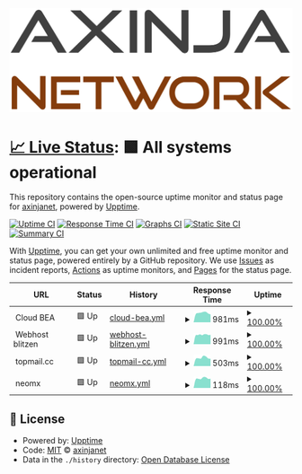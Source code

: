 ![alt text](https://raw.githubusercontent.com/axinjanet/static/main/img/axinjanetwork.png)

# [📈 Live Status](https://axinjanet.github.io/upptime/): <!--live status--> **🟩 All systems operational**

This repository contains the open-source uptime monitor and status page for [axinjanet](https://axinjanet.github.io/upptime/), powered by [Upptime](https://github.com/upptime/upptime).

[![Uptime CI](https://github.com/axinjanet/upptime/workflows/Uptime%20CI/badge.svg)](https://github.com/axinjanet/upptime/actions?query=workflow%3A%22Uptime+CI%22)
[![Response Time CI](https://github.com/axinjanet/upptime/workflows/Response%20Time%20CI/badge.svg)](https://github.com/axinjanet/upptime/actions?query=workflow%3A%22Response+Time+CI%22)
[![Graphs CI](https://github.com/axinjanet/upptime/workflows/Graphs%20CI/badge.svg)](https://github.com/axinjanet/upptime/actions?query=workflow%3A%22Graphs+CI%22)
[![Static Site CI](https://github.com/axinjanet/upptime/workflows/Static%20Site%20CI/badge.svg)](https://github.com/axinjanet/upptime/actions?query=workflow%3A%22Static+Site+CI%22)
[![Summary CI](https://github.com/axinjanet/upptime/workflows/Summary%20CI/badge.svg)](https://github.com/axinjanet/upptime/actions?query=workflow%3A%22Summary+CI%22)

With [Upptime](https://upptime.js.org), you can get your own unlimited and free uptime monitor and status page, powered entirely by a GitHub repository. We use [Issues](https://github.com/axinjanet/upptime/issues) as incident reports, [Actions](https://github.com/axinjanet/upptime/actions) as uptime monitors, and [Pages](https://axinjanet.github.io/upptime/) for the status page.

<!--start: status pages-->
<!-- This summary is generated by Upptime (https://github.com/upptime/upptime) -->
<!-- Do not edit this manually, your changes will be overwritten -->
<!-- prettier-ignore -->
| URL | Status | History | Response Time | Uptime |
| --- | ------ | ------- | ------------- | ------ |
| <img alt="" src="https://favicons.githubusercontent.com/null" height="13"> Cloud BEA | 🟩 Up | [cloud-bea.yml](https://github.com/axinjanet/upptime/commits/HEAD/history/cloud-bea.yml) | <details><summary><img alt="Response time graph" src="./graphs/cloud-bea/response-time-week.png" height="20"> 981ms</summary><br><a href="https://status.axinja.online/history/cloud-bea"><img alt="Response time 926" src="https://img.shields.io/endpoint?url=https%3A%2F%2Fraw.githubusercontent.com%2Faxinjanet%2Fupptime%2FHEAD%2Fapi%2Fcloud-bea%2Fresponse-time.json"></a><br><a href="https://status.axinja.online/history/cloud-bea"><img alt="24-hour response time 827" src="https://img.shields.io/endpoint?url=https%3A%2F%2Fraw.githubusercontent.com%2Faxinjanet%2Fupptime%2FHEAD%2Fapi%2Fcloud-bea%2Fresponse-time-day.json"></a><br><a href="https://status.axinja.online/history/cloud-bea"><img alt="7-day response time 981" src="https://img.shields.io/endpoint?url=https%3A%2F%2Fraw.githubusercontent.com%2Faxinjanet%2Fupptime%2FHEAD%2Fapi%2Fcloud-bea%2Fresponse-time-week.json"></a><br><a href="https://status.axinja.online/history/cloud-bea"><img alt="30-day response time 959" src="https://img.shields.io/endpoint?url=https%3A%2F%2Fraw.githubusercontent.com%2Faxinjanet%2Fupptime%2FHEAD%2Fapi%2Fcloud-bea%2Fresponse-time-month.json"></a><br><a href="https://status.axinja.online/history/cloud-bea"><img alt="1-year response time 926" src="https://img.shields.io/endpoint?url=https%3A%2F%2Fraw.githubusercontent.com%2Faxinjanet%2Fupptime%2FHEAD%2Fapi%2Fcloud-bea%2Fresponse-time-year.json"></a></details> | <details><summary><a href="https://status.axinja.online/history/cloud-bea">100.00%</a></summary><a href="https://status.axinja.online/history/cloud-bea"><img alt="All-time uptime 100.00%" src="https://img.shields.io/endpoint?url=https%3A%2F%2Fraw.githubusercontent.com%2Faxinjanet%2Fupptime%2FHEAD%2Fapi%2Fcloud-bea%2Fuptime.json"></a><br><a href="https://status.axinja.online/history/cloud-bea"><img alt="24-hour uptime 100.00%" src="https://img.shields.io/endpoint?url=https%3A%2F%2Fraw.githubusercontent.com%2Faxinjanet%2Fupptime%2FHEAD%2Fapi%2Fcloud-bea%2Fuptime-day.json"></a><br><a href="https://status.axinja.online/history/cloud-bea"><img alt="7-day uptime 100.00%" src="https://img.shields.io/endpoint?url=https%3A%2F%2Fraw.githubusercontent.com%2Faxinjanet%2Fupptime%2FHEAD%2Fapi%2Fcloud-bea%2Fuptime-week.json"></a><br><a href="https://status.axinja.online/history/cloud-bea"><img alt="30-day uptime 100.00%" src="https://img.shields.io/endpoint?url=https%3A%2F%2Fraw.githubusercontent.com%2Faxinjanet%2Fupptime%2FHEAD%2Fapi%2Fcloud-bea%2Fuptime-month.json"></a><br><a href="https://status.axinja.online/history/cloud-bea"><img alt="1-year uptime 100.00%" src="https://img.shields.io/endpoint?url=https%3A%2F%2Fraw.githubusercontent.com%2Faxinjanet%2Fupptime%2FHEAD%2Fapi%2Fcloud-bea%2Fuptime-year.json"></a></details>
| <img alt="" src="https://favicons.githubusercontent.com/null" height="13"> Webhost blitzen | 🟩 Up | [webhost-blitzen.yml](https://github.com/axinjanet/upptime/commits/HEAD/history/webhost-blitzen.yml) | <details><summary><img alt="Response time graph" src="./graphs/webhost-blitzen/response-time-week.png" height="20"> 991ms</summary><br><a href="https://status.axinja.online/history/webhost-blitzen"><img alt="Response time 941" src="https://img.shields.io/endpoint?url=https%3A%2F%2Fraw.githubusercontent.com%2Faxinjanet%2Fupptime%2FHEAD%2Fapi%2Fwebhost-blitzen%2Fresponse-time.json"></a><br><a href="https://status.axinja.online/history/webhost-blitzen"><img alt="24-hour response time 985" src="https://img.shields.io/endpoint?url=https%3A%2F%2Fraw.githubusercontent.com%2Faxinjanet%2Fupptime%2FHEAD%2Fapi%2Fwebhost-blitzen%2Fresponse-time-day.json"></a><br><a href="https://status.axinja.online/history/webhost-blitzen"><img alt="7-day response time 991" src="https://img.shields.io/endpoint?url=https%3A%2F%2Fraw.githubusercontent.com%2Faxinjanet%2Fupptime%2FHEAD%2Fapi%2Fwebhost-blitzen%2Fresponse-time-week.json"></a><br><a href="https://status.axinja.online/history/webhost-blitzen"><img alt="30-day response time 965" src="https://img.shields.io/endpoint?url=https%3A%2F%2Fraw.githubusercontent.com%2Faxinjanet%2Fupptime%2FHEAD%2Fapi%2Fwebhost-blitzen%2Fresponse-time-month.json"></a><br><a href="https://status.axinja.online/history/webhost-blitzen"><img alt="1-year response time 941" src="https://img.shields.io/endpoint?url=https%3A%2F%2Fraw.githubusercontent.com%2Faxinjanet%2Fupptime%2FHEAD%2Fapi%2Fwebhost-blitzen%2Fresponse-time-year.json"></a></details> | <details><summary><a href="https://status.axinja.online/history/webhost-blitzen">100.00%</a></summary><a href="https://status.axinja.online/history/webhost-blitzen"><img alt="All-time uptime 100.00%" src="https://img.shields.io/endpoint?url=https%3A%2F%2Fraw.githubusercontent.com%2Faxinjanet%2Fupptime%2FHEAD%2Fapi%2Fwebhost-blitzen%2Fuptime.json"></a><br><a href="https://status.axinja.online/history/webhost-blitzen"><img alt="24-hour uptime 100.00%" src="https://img.shields.io/endpoint?url=https%3A%2F%2Fraw.githubusercontent.com%2Faxinjanet%2Fupptime%2FHEAD%2Fapi%2Fwebhost-blitzen%2Fuptime-day.json"></a><br><a href="https://status.axinja.online/history/webhost-blitzen"><img alt="7-day uptime 100.00%" src="https://img.shields.io/endpoint?url=https%3A%2F%2Fraw.githubusercontent.com%2Faxinjanet%2Fupptime%2FHEAD%2Fapi%2Fwebhost-blitzen%2Fuptime-week.json"></a><br><a href="https://status.axinja.online/history/webhost-blitzen"><img alt="30-day uptime 100.00%" src="https://img.shields.io/endpoint?url=https%3A%2F%2Fraw.githubusercontent.com%2Faxinjanet%2Fupptime%2FHEAD%2Fapi%2Fwebhost-blitzen%2Fuptime-month.json"></a><br><a href="https://status.axinja.online/history/webhost-blitzen"><img alt="1-year uptime 100.00%" src="https://img.shields.io/endpoint?url=https%3A%2F%2Fraw.githubusercontent.com%2Faxinjanet%2Fupptime%2FHEAD%2Fapi%2Fwebhost-blitzen%2Fuptime-year.json"></a></details>
| <img alt="" src="https://favicons.githubusercontent.com/null" height="13"> topmail.cc | 🟩 Up | [topmail-cc.yml](https://github.com/axinjanet/upptime/commits/HEAD/history/topmail-cc.yml) | <details><summary><img alt="Response time graph" src="./graphs/topmail-cc/response-time-week.png" height="20"> 503ms</summary><br><a href="https://status.axinja.online/history/topmail-cc"><img alt="Response time 462" src="https://img.shields.io/endpoint?url=https%3A%2F%2Fraw.githubusercontent.com%2Faxinjanet%2Fupptime%2FHEAD%2Fapi%2Ftopmail-cc%2Fresponse-time.json"></a><br><a href="https://status.axinja.online/history/topmail-cc"><img alt="24-hour response time 441" src="https://img.shields.io/endpoint?url=https%3A%2F%2Fraw.githubusercontent.com%2Faxinjanet%2Fupptime%2FHEAD%2Fapi%2Ftopmail-cc%2Fresponse-time-day.json"></a><br><a href="https://status.axinja.online/history/topmail-cc"><img alt="7-day response time 503" src="https://img.shields.io/endpoint?url=https%3A%2F%2Fraw.githubusercontent.com%2Faxinjanet%2Fupptime%2FHEAD%2Fapi%2Ftopmail-cc%2Fresponse-time-week.json"></a><br><a href="https://status.axinja.online/history/topmail-cc"><img alt="30-day response time 495" src="https://img.shields.io/endpoint?url=https%3A%2F%2Fraw.githubusercontent.com%2Faxinjanet%2Fupptime%2FHEAD%2Fapi%2Ftopmail-cc%2Fresponse-time-month.json"></a><br><a href="https://status.axinja.online/history/topmail-cc"><img alt="1-year response time 462" src="https://img.shields.io/endpoint?url=https%3A%2F%2Fraw.githubusercontent.com%2Faxinjanet%2Fupptime%2FHEAD%2Fapi%2Ftopmail-cc%2Fresponse-time-year.json"></a></details> | <details><summary><a href="https://status.axinja.online/history/topmail-cc">100.00%</a></summary><a href="https://status.axinja.online/history/topmail-cc"><img alt="All-time uptime 100.00%" src="https://img.shields.io/endpoint?url=https%3A%2F%2Fraw.githubusercontent.com%2Faxinjanet%2Fupptime%2FHEAD%2Fapi%2Ftopmail-cc%2Fuptime.json"></a><br><a href="https://status.axinja.online/history/topmail-cc"><img alt="24-hour uptime 100.00%" src="https://img.shields.io/endpoint?url=https%3A%2F%2Fraw.githubusercontent.com%2Faxinjanet%2Fupptime%2FHEAD%2Fapi%2Ftopmail-cc%2Fuptime-day.json"></a><br><a href="https://status.axinja.online/history/topmail-cc"><img alt="7-day uptime 100.00%" src="https://img.shields.io/endpoint?url=https%3A%2F%2Fraw.githubusercontent.com%2Faxinjanet%2Fupptime%2FHEAD%2Fapi%2Ftopmail-cc%2Fuptime-week.json"></a><br><a href="https://status.axinja.online/history/topmail-cc"><img alt="30-day uptime 100.00%" src="https://img.shields.io/endpoint?url=https%3A%2F%2Fraw.githubusercontent.com%2Faxinjanet%2Fupptime%2FHEAD%2Fapi%2Ftopmail-cc%2Fuptime-month.json"></a><br><a href="https://status.axinja.online/history/topmail-cc"><img alt="1-year uptime 100.00%" src="https://img.shields.io/endpoint?url=https%3A%2F%2Fraw.githubusercontent.com%2Faxinjanet%2Fupptime%2FHEAD%2Fapi%2Ftopmail-cc%2Fuptime-year.json"></a></details>
| <img alt="" src="https://favicons.githubusercontent.com/null" height="13"> neomx | 🟩 Up | [neomx.yml](https://github.com/axinjanet/upptime/commits/HEAD/history/neomx.yml) | <details><summary><img alt="Response time graph" src="./graphs/neomx/response-time-week.png" height="20"> 118ms</summary><br><a href="https://status.axinja.online/history/neomx"><img alt="Response time 109" src="https://img.shields.io/endpoint?url=https%3A%2F%2Fraw.githubusercontent.com%2Faxinjanet%2Fupptime%2FHEAD%2Fapi%2Fneomx%2Fresponse-time.json"></a><br><a href="https://status.axinja.online/history/neomx"><img alt="24-hour response time 113" src="https://img.shields.io/endpoint?url=https%3A%2F%2Fraw.githubusercontent.com%2Faxinjanet%2Fupptime%2FHEAD%2Fapi%2Fneomx%2Fresponse-time-day.json"></a><br><a href="https://status.axinja.online/history/neomx"><img alt="7-day response time 118" src="https://img.shields.io/endpoint?url=https%3A%2F%2Fraw.githubusercontent.com%2Faxinjanet%2Fupptime%2FHEAD%2Fapi%2Fneomx%2Fresponse-time-week.json"></a><br><a href="https://status.axinja.online/history/neomx"><img alt="30-day response time 115" src="https://img.shields.io/endpoint?url=https%3A%2F%2Fraw.githubusercontent.com%2Faxinjanet%2Fupptime%2FHEAD%2Fapi%2Fneomx%2Fresponse-time-month.json"></a><br><a href="https://status.axinja.online/history/neomx"><img alt="1-year response time 109" src="https://img.shields.io/endpoint?url=https%3A%2F%2Fraw.githubusercontent.com%2Faxinjanet%2Fupptime%2FHEAD%2Fapi%2Fneomx%2Fresponse-time-year.json"></a></details> | <details><summary><a href="https://status.axinja.online/history/neomx">100.00%</a></summary><a href="https://status.axinja.online/history/neomx"><img alt="All-time uptime 100.00%" src="https://img.shields.io/endpoint?url=https%3A%2F%2Fraw.githubusercontent.com%2Faxinjanet%2Fupptime%2FHEAD%2Fapi%2Fneomx%2Fuptime.json"></a><br><a href="https://status.axinja.online/history/neomx"><img alt="24-hour uptime 100.00%" src="https://img.shields.io/endpoint?url=https%3A%2F%2Fraw.githubusercontent.com%2Faxinjanet%2Fupptime%2FHEAD%2Fapi%2Fneomx%2Fuptime-day.json"></a><br><a href="https://status.axinja.online/history/neomx"><img alt="7-day uptime 100.00%" src="https://img.shields.io/endpoint?url=https%3A%2F%2Fraw.githubusercontent.com%2Faxinjanet%2Fupptime%2FHEAD%2Fapi%2Fneomx%2Fuptime-week.json"></a><br><a href="https://status.axinja.online/history/neomx"><img alt="30-day uptime 100.00%" src="https://img.shields.io/endpoint?url=https%3A%2F%2Fraw.githubusercontent.com%2Faxinjanet%2Fupptime%2FHEAD%2Fapi%2Fneomx%2Fuptime-month.json"></a><br><a href="https://status.axinja.online/history/neomx"><img alt="1-year uptime 100.00%" src="https://img.shields.io/endpoint?url=https%3A%2F%2Fraw.githubusercontent.com%2Faxinjanet%2Fupptime%2FHEAD%2Fapi%2Fneomx%2Fuptime-year.json"></a></details>

<!--end: status pages-->

## 📄 License

- Powered by: [Upptime](https://github.com/upptime/upptime)
- Code: [MIT](./LICENSE) © [axinjanet](https://axinjanet.github.io/upptime/)
- Data in the `./history` directory: [Open Database License](https://opendatacommons.org/licenses/odbl/1-0/)
